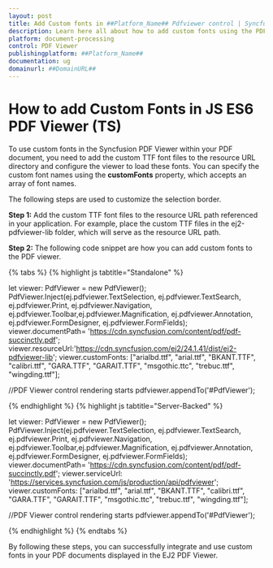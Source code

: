 ```yaml
---
layout: post
title: Add Custom fonts in ##Platform_Name## Pdfviewer control | Syncfusion
description: Learn here all about how to add custom fonts using the PDF document in Syncfusion ##Platform_Name## Pdfviewer control of Syncfusion Essential JS 2 and more.
platform: document-processing
control: PDF Viewer
publishingplatform: ##Platform_Name##
documentation: ug
domainurl: ##DomainURL##
---
```


# How to add Custom Fonts in JS ES6 PDF Viewer (TS)

To use custom fonts in the Syncfusion PDF Viewer within your PDF document, you need to add the custom TTF font files to the resource URL directory and configure the viewer to load these fonts. You can specify the custom font names using the
**customFonts** property, which accepts an array of font names.

The following steps are used to customize the selection border.

**Step 1:** Add the custom TTF font files to the resource URL path referenced in your application. For example, place the custom TTF files in the ej2-pdfviewer-lib folder, which will serve as the resource URL path.

**Step 2:** The following code snippet are how you can add custom fonts to the PDF viewer.

{% tabs %}
{% highlight js tabtitle="Standalone" %}

let viewer: PdfViewer = new PdfViewer();
PdfViewer.Inject(ej.pdfviewer.TextSelection, ej.pdfviewer.TextSearch, ej.pdfviewer.Print, ej.pdfviewer.Navigation, ej.pdfviewer.Toolbar,ej.pdfviewer.Magnification, ej.pdfviewer.Annotation, ej.pdfviewer.FormDesigner, ej.pdfviewer.FormFields);
viewer.documentPath= 'https://cdn.syncfusion.com/content/pdf/pdf-succinctly.pdf';
viewer.resourceUrl:'https://cdn.syncfusion.com/ej2/24.1.41/dist/ej2-pdfviewer-lib';
viewer.customFonts: ["arialbd.ttf", "arial.ttf", "BKANT.TTF", "calibri.ttf", "GARA.TTF", "GARAIT.TTF", "msgothic.ttc", "trebuc.ttf", "wingding.ttf"];

//PDF Viewer control rendering starts
pdfviewer.appendTo('#PdfViewer');

{% endhighlight %}
{% highlight js tabtitle="Server-Backed" %}

let viewer: PdfViewer = new PdfViewer();
PdfViewer.Inject(ej.pdfviewer.TextSelection, ej.pdfviewer.TextSearch, ej.pdfviewer.Print, ej.pdfviewer.Navigation, ej.pdfviewer.Toolbar,ej.pdfviewer.Magnification, ej.pdfviewer.Annotation, ej.pdfviewer.FormDesigner, ej.pdfviewer.FormFields);
viewer.documentPath= 'https://cdn.syncfusion.com/content/pdf/pdf-succinctly.pdf';
viewer.serviceUrl: 'https://services.syncfusion.com/js/production/api/pdfviewer';
viewer.customFonts: ["arialbd.ttf", "arial.ttf", "BKANT.TTF", "calibri.ttf", "GARA.TTF", "GARAIT.TTF", "msgothic.ttc", "trebuc.ttf", "wingding.ttf"];


//PDF Viewer control rendering starts
pdfviewer.appendTo('#PdfViewer');

{% endhighlight %}
{% endtabs %}

By following these steps, you can successfully integrate and use custom fonts in your PDF documents displayed in the EJ2 PDF Viewer.